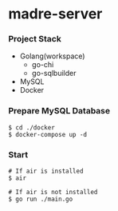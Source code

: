 # madre-server

### Project Stack

- Golang(workspace)
    - go-chi
    - go-sqlbuilder
- MySQL
- Docker

### Prepare MySQL Database

```shell
$ cd ./docker
$ docker-compose up -d
```

### Start

```shell
# If air is installed
$ air

# If air is not installed
$ go run ./main.go
```
